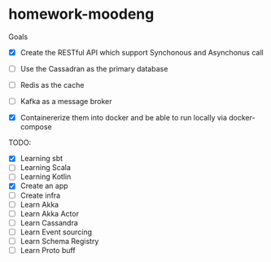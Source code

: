 # homework-moodeng

Goals

 - [x] Create the RESTful API which support Synchonous and Asynchonus call
 - [ ] Use the Cassadran as the primary database
 - [ ] Redis as the cache
 - [ ] Kafka as a message broker
 - [x] Containererize them into docker and be able to run locally via docker-compose


TODO:
 - [x] Learning sbt
 - [ ] Learning Scala
 - [ ] Learning Kotlin
 - [x] Create an app
 - [ ] Create infra
 - [ ] Learn Akka
 - [ ] Learn Akka Actor
 - [ ] Learn Cassandra
 - [ ] Learn Event sourcing
 - [ ] Learn Schema Registry
 - [ ] Learn Proto buff